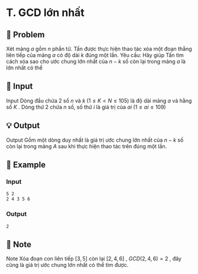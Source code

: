 # T. GCD lớn nhất

## 📖 Problem

Xét mảng
$a$
gồm
$n$
phần tử. Tấn được thực hiện thao tác xóa một đoạn thẳng liên tiếp của mảng
$a$
có độ dài
$k$
đúng một lần.
Yêu cầu: Hãy giúp Tấn tìm cách xóa sao cho ước chung lớn nhất của
$n-k$
số còn lại trong mảng
$a$
là lớn nhất có thể


## 🧩 Input

Input
Dòng đầu chứa
$2$
số
$n$
và
$k$
$(1 ≤K<N≤ 105)$
là độ dài mảng
$a$
và hằng số
$K$
.
Dòng thứ
$2$
chứa
$n$
số, số thứ
$i$
là giá trị của
$ai$
$(1 ≤ai≤ 109)$


## 💡 Output

Output
Gồm một dòng duy nhất là giá trị ước chung lớn nhất của
$n-k$
số còn lại trong mảng
$A$
sau khi thực hiện thao tác trên đúng một lần.


## 🧠 Example

### Input

```text
5 2
2 4 3 5 6
```

### Output

```text
2
```



## 📝 Note

Note
Xóa đoạn con liên tiếp
$[3, 5]$
còn lại
$[2, 4, 6]$
,
$GCD(2, 4, 6) = 2$
, đây cũng là giá trị ước chung lớn nhất có thể tìm được.

